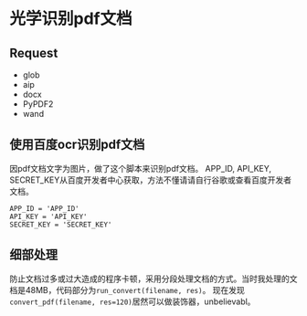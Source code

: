 # 光学识别pdf文档

## Request

* glob
* aip
* docx
* PyPDF2
* wand

## 使用百度ocr识别pdf文档

因pdf文档文字为图片，做了这个脚本来识别pdf文档。
APP_ID, API_KEY, SECRET_KEY从百度开发者中心获取，方法不懂请请自行谷歌或查看百度开发者文档。
```
APP_ID = 'APP_ID'
API_KEY = 'API_KEY'
SECRET_KEY = 'SECRET_KEY'
```

## 细部处理

防止文档过多或过大造成的程序卡顿，采用分段处理文档的方式。当时我处理的文档是48MB，代码部分为`run_convert(filename, res)`。
现在发现`convert_pdf(filename, res=120)`居然可以做装饰器，unbelievabl。
